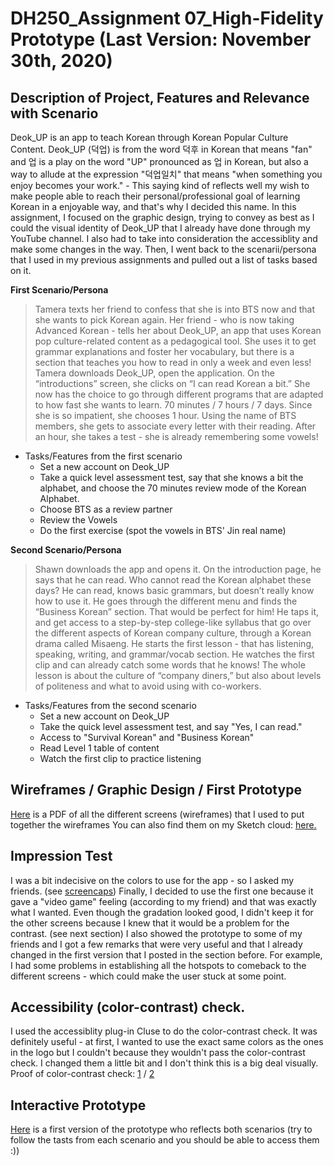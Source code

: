 # DH250_Assignment 07_High-Fidelity Prototype (Last Version: November 30th, 2020)
## Description of Project, Features and Relevance with Scenario
Deok_UP is an app to teach Korean through Korean Popular Culture Content. Deok_UP (덕업) is from the word 덕후 in Korean that means "fan" and 업 is a play on the word "UP" pronounced as 업 in Korean, but also a way to allude at the expression "덕업일치" that means "when something you enjoy becomes your work." - This saying kind of reflects well my wish to make people able to reach their personal/professional goal of learning Korean in a enjoyable way, and that's why I decided this name. In this assignment, I focused on the graphic design, trying to convey as best as I could the visual identity of Deok_UP that I already have done through my YouTube channel. I also had to take into consideration the accessiblity and make some changes in the way. Then, I went back to the scenarii/persona that I used in my previous assignments and pulled out a list of tasks based on it.

**First Scenario/Persona**
> Tamera texts her friend to confess that she is into BTS now and that she wants to pick Korean again. Her friend - who is now taking Advanced Korean - tells her about Deok_UP, an app that uses Korean pop culture-related content as a pedagogical tool. She uses it to get grammar explanations and foster her vocabulary, but there is a section that teaches you how to read in only a week and even less! Tamera downloads Deok_UP, open the application. On the “introductions” screen, she clicks on “I can read Korean a bit.” She now has the choice to go through different programs that are adapted to how fast she wants to learn. 70 minutes / 7 hours / 7 days. Since she is so impatient, she chooses 1 hour. Using the name of BTS members, she gets to associate every letter with their reading. After an hour, she takes a test - she is already remembering some vowels!
* Tasks/Features from the first scenario
  - Set a new account on Deok_UP
  - Take a quick level assessment test, say that she knows a bit the alphabet, and choose the 70 minutes review mode of the Korean Alphabet.
  - Choose BTS as a review partner
  - Review the Vowels
  - Do the first exercise (spot the vowels in BTS' Jin real name)
  

**Second Scenario/Persona**
> Shawn downloads the app and opens it. On the introduction page, he says that he can read. Who cannot read the Korean alphabet these days? He can read, knows basic grammars, but doesn’t really know how to use it. He goes through the different menu and finds the “Business Korean” section. That would be perfect for him! He taps it, and get access to a step-by-step college-like syllabus that go over the different aspects of Korean company culture, through a Korean drama called Misaeng. He starts the first lesson - that has listening, speaking, writing, and grammar/vocab section. He watches the first clip and can already catch some words that he knows! The whole lesson is about the culture of “company diners,” but also about levels of politeness and what to avoid using with co-workers. 
* Tasks/Features from the second scenario
  - Set a new account on Deok_UP
  - Take the quick level assessment test, and say "Yes, I can read."
  - Access to "Survival Korean" and "Business Korean"
  - Read Level 1 table of content
  - Watch the first clip to practice listening

## Wireframes / Graphic Design / First Prototype
<a href="https://drive.google.com/file/d/12CleKV-0wORXBCd4xLkhv4Z8Q_D7quks/view?usp=sharing" target="_blank">Here</a> is a PDF of all the different screens (wireframes) that I used to put together the wireframes
You can also find them on my Sketch cloud: <a href="https://www.sketch.com/s/c16a4788-9f6d-4825-bc30-e6dfe46c02d9" target="_blank">here.</a>

## Impression Test
I was a bit indecisive on the colors to use for the app - so I asked my friends. (see <a href="https://drive.google.com/file/d/14R1SeQ06FlQoPNclrxN_aKawqDvkkncr/view?usp=sharing" target="_blank">screencaps</a>)
Finally, I decided to use the first one because it gave a "video game" feeling (according to my friend) and that was exactly what I wanted. Even though the gradation looked good, I didn't keep it for the other screens because I knew that it would be a problem for the contrast. (see next section)
I also showed the prototype to some of my friends and I got a few remarks that were very useful and that I already changed in the first version that I posted in the section before. For example, I had some problems in establishing all the hotspots to comeback to the different screens - which could make the user stuck at some point.

## Accessibility (color-contrast) check.
I used the accessiblity plug-in Cluse to do the color-contrast check. It was definitely useful - at first, I wanted to use the exact same colors as the ones in the logo but I couldn't because they wouldn't pass the color-contrast check. I changed them a little bit and I don't think this is a big deal visually.
Proof of color-contrast check: <a href="https://drive.google.com/file/d/1tXzjuQVIuz3GORlBX5VhD4LhfForhUuK/view?usp=sharing" target="_blank">1</a> / <a href="https://drive.google.com/file/d/1wWtFKeuwr-EnSseffIHII3Zp8oPcu490/view?usp=sharing" target="_blank">2</a> 

## Interactive Prototype
<a href="https://www.sketch.com/s/c16a4788-9f6d-4825-bc30-e6dfe46c02d9/a/5abLrx/play" target="_blank">Here</a> is a first version of the prototype who reflects both scenarios (try to follow the tasts from each scenario and you should be able to access them :))
